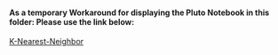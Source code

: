 #### As a temporary Workaround for displaying the Pluto Notebook in this folder: Please use the link below:

[K-Nearest-Neighbor](https://htmlpreview.github.io/?https://github.com/Reuben-AmI/Machine-Learning/blob/main/Julia/K-Nearest-Neighbor/KNN-ALG%20(1).html)
